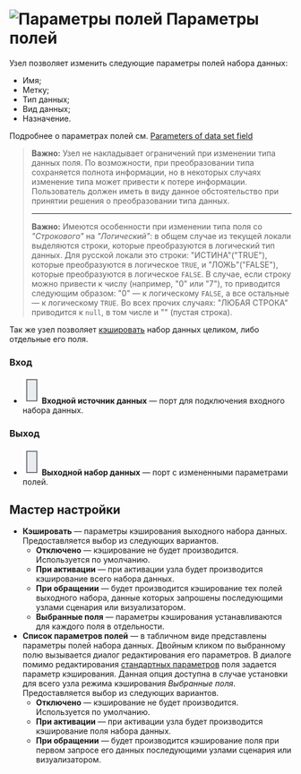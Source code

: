 # ![Параметры полей](../../images/icons/components/reform-data-source_default.svg) Параметры полей

Узел позволяет изменить следующие параметры полей набора данных:

* Имя;
* Метку;
* Тип данных;
* Вид данных;
* Назначение.

Подробнее о параметрах полей см. [Parameters of data set field](../../data/datasetfieldoptions.md)

> **Важно:** Узел не накладывает ограничений при изменении типа данных поля. По возможности, при преобразовании типа сохраняется полнота информации, но в некоторых случаях изменение типа может привести к потере информации. Пользователь должен иметь в виду данное обстоятельство при принятии решения о преобразовании типа данных.
>
> ---
>
> **Важно:** Имеются особенности при изменении типа поля со *"Строкового"* на *"Логический"*: в общем случае из текущей локали выделяются строки, которые преобразуются в логический тип данных. Для русской локали это строки: "ИСТИНА"("TRUE"), которые преобразуются в логическое `TRUE`, и "ЛОЖЬ"("FALSE"), которые преобразуются в логическое `FALSE`. В случае, если строку можно привести к числу (например, "0" или "7"), то приводится следующим образом: "0" — к логическому `FALSE`, а все остальные — к логическому `TRUE`. Во всех прочих случаях: "ЛЮБАЯ СТРОКА" приводится к `null`, в том числе и "" (пустая строка).

Так же узел позволяет [кэшировать](../../scenario/caching.md) набор данных целиком, либо отдельные его поля.

### Вход

* ![Входной источник данных](../../images/icons/app/node/ports/inputs/table_inactive.svg) **Входной источник данных** — порт для подключения входного набора данных.

### Выход

* ![Выходной набор данных](../../images/icons/app/node/ports/inputs/table_inactive.svg) **Выходной набор данных** — порт с измененными параметрами полей.

## Мастер настройки

* **Кэшировать** — параметры кэширования выходного набора данных. Предоставляется выбор из следующих вариантов.
   * **Отключено** — кэширование не будет производится. Используется по умолчанию.
   * **При активации** — при активации узла будет производится кэширование всего набора данных.
   * **При обращении** — будет производится кэширование тех полей выходного набора, данные которых запрошены последующими узлами сценария или визуализатором.
   * **Выбранные поля** — параметры кэширования устанавливаются для каждого поля в отдельности.
* **Список параметров полей** — в табличном виде представлены параметры полей набора данных. Двойным кликом по выбранному полю вызывается диалог редактирования его параметров. В диалоге помимо редактирования [стандартных параметров](../../data/datasetfieldoptions.md) поля задается параметр кэширования. Данная опция доступна в случае установки для всего узла режима кэширования *Выбранные поля*. Предоставляется выбор из следующих вариантов.
   * **Отключено** — кэширование не будет производится. Используется по умолчанию.
   * **При активации** — при активации узла будет производится кэширование поля набора данных.
   * **При обращении** — будет производится кэширование поля при первом запросе его данных последующими узлами сценария или визуализатором.
